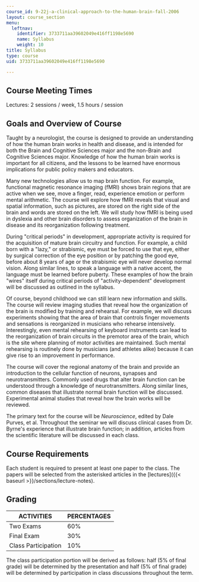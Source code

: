```yaml
---
course_id: 9-22j-a-clinical-approach-to-the-human-brain-fall-2006
layout: course_section
menu:
  leftnav:
    identifier: 3733711aa39602049e416ff1198e5690
    name: Syllabus
    weight: 10
title: Syllabus
type: course
uid: 3733711aa39602049e416ff1198e5690

---
```


Course Meeting Times
--------------------

Lectures: 2 sessions / week, 1.5 hours / session

Goals and Overview of Course
----------------------------

Taught by a neurologist, the course is designed to provide an understanding of how the human brain works in health and disease, and is intended for both the Brain and Cognitive Sciences major and the non-Brain and Cognitive Sciences major. Knowledge of how the human brain works is important for all citizens, and the lessons to be learned have enormous implications for public policy makers and educators.

Many new technologies allow us to map brain function. For example, functional magnetic resonance imaging (fMRI) shows brain regions that are active when we see, move a finger, read, experience emotion or perform mental arithmetic. The course will explore how fMRI reveals that visual and spatial information, such as pictures, are stored on the right side of the brain and words are stored on the left. We will study how fMRI is being used in dyslexia and other brain disorders to assess organization of the brain in disease and its reorganization following treatment.

During "critical periods" in development, appropriate activity is required for the acquisition of mature brain circuitry and function. For example, a child born with a "lazy," or strabismic, eye must be forced to use that eye, either by surgical correction of the eye position or by patching the good eye, before about 8 years of age or the strabismic eye will never develop normal vision. Along similar lines, to speak a language with a native accent, the language must be learned before puberty. These examples of how the brain "wires" itself during critical periods of "activity-dependent" development will be discussed as outlined in the syllabus.

Of course, beyond childhood we can still learn new information and skills. The course will review imaging studies that reveal how the organization of the brain is modified by training and rehearsal. For example, we will discuss experiments showing that the area of brain that controls finger movements and sensations is reorganized in musicians who rehearse intensively. Interestingly, even mental rehearsing of keyboard instruments can lead to the reorganization of brain circuits in the premotor area of the brain, which is the site where planning of motor activities are maintained. Such mental rehearsing is routinely done by musicians (and athletes alike) because it can give rise to an improvement in performance.

The course will cover the regional anatomy of the brain and provide an introduction to the cellular function of neurons, synapses and neurotransmitters. Commonly used drugs that alter brain function can be understood through a knowledge of neurotransmitters. Along similar lines, common diseases that illustrate normal brain function will be discussed. Experimental animal studies that reveal how the brain works will be reviewed.

The primary text for the course will be _Neuroscience_, edited by Dale Purves, et al. Throughout the seminar we will discuss clinical cases from Dr. Byrne's experience that illustrate brain function; in addition, articles from the scientific literature will be discussed in each class.

Course Requirements
-------------------

Each student is required to present at least one paper to the class. The papers will be selected from the asterisked articles in the [lectures]({{< baseurl >}}/sections/lecture-notes).

Grading
-------

| ACTIVITIES | PERCENTAGES |
| --- | --- |
| Two Exams | 60% |
| Final Exam | 30% |
| Class Participation | 10% 

  

The class participation portion will be derived as follows: half (5% of final grade) will be determined by the presentation and half (5% of final grade) will be determined by participation in class discussions throughout the term.
